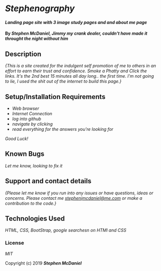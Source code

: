# _Stephenography_

#### _Landing page site with 3 image study pages and and about me page_

#### By _**Stephen McDaniel, Jimmy my crank dealer, couldn't have made it throught the night without him**_

## Description


_{This is a site created for the indulgent self promotion of me to others in an effort to earn their trust and confidence. Smoke a Phatty and Click the links. It's the 2nd best 15 minutes all day long.. the first time.  I'm not going to lie, I used the shit out of the internet to build this page.}_

## Setup/Installation Requirements

* _Web browser_
* _Internet Connection_
* _log into github_
* _navigate by clicking_
* _read everything for the answers you're looking for_

_Good Luck!_

## Known Bugs

_Let me know, looking to fix it_

## Support and contact details

_{Please let me know if you run into any issues or have questions, ideas or concerns.  Please contact me stephenjmcdaniel@me.com or make a contribution to the code.}_

## Technologies Used

_HTML, CSS, BootStrap, google searchesn on HTMl and CSS_

### License

*MIT*

Copyright (c) 2019 **_Stephen McDaniel_**

